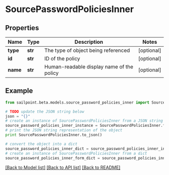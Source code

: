 # SourcePasswordPoliciesInner


## Properties

Name | Type | Description | Notes
------------ | ------------- | ------------- | -------------
**type** | **str** | The type of object being referenced | [optional] 
**id** | **str** | ID of the policy | [optional] 
**name** | **str** | Human-readable display name of the policy | [optional] 

## Example

```python
from sailpoint.beta.models.source_password_policies_inner import SourcePasswordPoliciesInner

# TODO update the JSON string below
json = "{}"
# create an instance of SourcePasswordPoliciesInner from a JSON string
source_password_policies_inner_instance = SourcePasswordPoliciesInner.from_json(json)
# print the JSON string representation of the object
print SourcePasswordPoliciesInner.to_json()

# convert the object into a dict
source_password_policies_inner_dict = source_password_policies_inner_instance.to_dict()
# create an instance of SourcePasswordPoliciesInner from a dict
source_password_policies_inner_form_dict = source_password_policies_inner.from_dict(source_password_policies_inner_dict)
```
[[Back to Model list]](../README.md#documentation-for-models) [[Back to API list]](../README.md#documentation-for-api-endpoints) [[Back to README]](../README.md)


